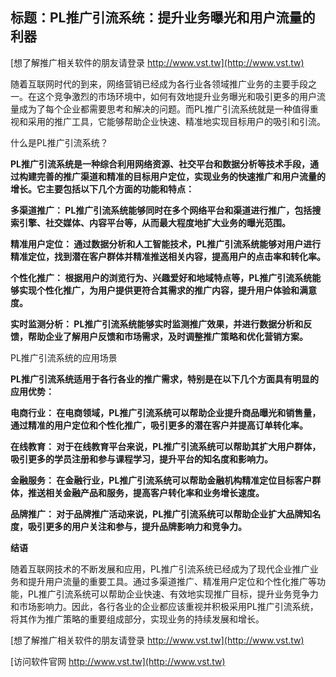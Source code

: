 ## **标题：PL推广引流系统：提升业务曝光和用户流量的利器**

[想了解推广相关软件的朋友请登录 http://www.vst.tw](http://www.vst.tw)

随着互联网时代的到来，网络营销已经成为各行业各领域推广业务的主要手段之一。在这个竞争激烈的市场环境中，如何有效地提升业务曝光和吸引更多的用户流量成为了每个企业都需要思考和解决的问题。而PL推广引流系统就是一种值得重视和采用的推广工具，它能够帮助企业快速、精准地实现目标用户的吸引和引流。

什么是PL推广引流系统？

**PL推广引流系统是一种综合利用网络资源、社交平台和数据分析等技术手段，通过构建完善的推广渠道和精准的目标用户定位，实现业务的快速推广和用户流量的增长。它主要包括以下几个方面的功能和特点：**

**多渠道推广： PL推广引流系统能够同时在多个网络平台和渠道进行推广，包括搜索引擎、社交媒体、内容平台等，从而最大程度地扩大业务的曝光范围。**

**精准用户定位： 通过数据分析和人工智能技术，PL推广引流系统能够对用户进行精准定位，找到潜在客户群体并精准推送相关内容，提高用户的点击率和转化率。**

**个性化推广： 根据用户的浏览行为、兴趣爱好和地域特点等，PL推广引流系统能够实现个性化推广，为用户提供更符合其需求的推广内容，提升用户体验和满意度。**

**实时监测分析： PL推广引流系统能够实时监测推广效果，并进行数据分析和反馈，帮助企业了解用户反馈和市场需求，及时调整推广策略和优化营销方案。**

PL推广引流系统的应用场景

**PL推广引流系统适用于各行各业的推广需求，特别是在以下几个方面具有明显的应用优势：**

**电商行业： 在电商领域，PL推广引流系统可以帮助企业提升商品曝光和销售量，通过精准的用户定位和个性化推广，吸引更多的潜在客户并提高订单转化率。**

**在线教育： 对于在线教育平台来说，PL推广引流系统可以帮助其扩大用户群体，吸引更多的学员注册和参与课程学习，提升平台的知名度和影响力。**

**金融服务： 在金融行业，PL推广引流系统可以帮助金融机构精准定位目标客户群体，推送相关金融产品和服务，提高客户转化率和业务增长速度。**

**品牌推广： 对于品牌推广活动来说，PL推广引流系统可以帮助企业扩大品牌知名度，吸引更多的用户关注和参与，提升品牌影响力和竞争力。**

**结语**

随着互联网技术的不断发展和应用，PL推广引流系统已经成为了现代企业推广业务和提升用户流量的重要工具。通过多渠道推广、精准用户定位和个性化推广等功能，PL推广引流系统可以帮助企业快速、有效地实现推广目标，提升业务竞争力和市场影响力。因此，各行各业的企业都应该重视并积极采用PL推广引流系统，将其作为推广策略的重要组成部分，实现业务的持续发展和增长。

[想了解推广相关软件的朋友请登录 http://www.vst.tw](http://www.vst.tw)


[访问软件官网 http://www.vst.tw](http://www.vst.tw)

